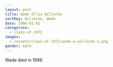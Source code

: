 ```yaml
---
layout: post
title: Wade Ellis Willecke
sortKey: Willecke, Wade
date: 1996-01-01
categories:
  - class-of-1972
images:
  - /assets/class-of-1972/wade-e-willecke-1.png
gender: male
---
```

Wade died in 1996.
